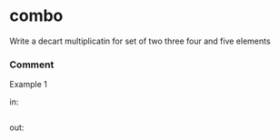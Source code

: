 <!-- ENGLISH -->
# combo

Write a decart multiplicatin for set of two three four and five elements

### Comment


Example 1

in:
```

```
out:
```

```